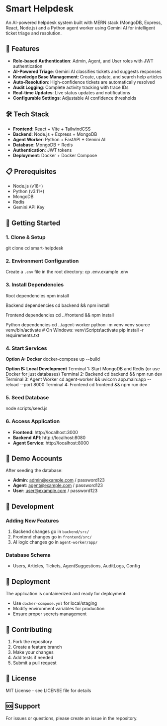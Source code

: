 # Smart Helpdesk

An AI-powered helpdesk system built with MERN stack (MongoDB, Express, React, Node.js) and a Python agent worker using Gemini AI for intelligent ticket triage and resolution.

## 🚀 Features

- **Role-based Authentication**: Admin, Agent, and User roles with JWT authentication
- **AI-Powered Triage**: Gemini AI classifies tickets and suggests responses
- **Knowledge Base Management**: Create, update, and search help articles
- **Auto-Resolution**: High-confidence tickets are automatically resolved
- **Audit Logging**: Complete activity tracking with trace IDs
- **Real-time Updates**: Live status updates and notifications
- **Configurable Settings**: Adjustable AI confidence thresholds

## 🛠️ Tech Stack

- **Frontend**: React + Vite + TailwindCSS
- **Backend**: Node.js + Express + MongoDB
- **Agent Worker**: Python + FastAPI + Gemini AI
- **Database**: MongoDB + Redis
- **Authentication**: JWT tokens
- **Deployment**: Docker + Docker Compose

## 📋 Prerequisites

- Node.js (v18+)
- Python (v3.11+)
- MongoDB
- Redis
- Gemini API Key

## 🚀 Getting Started

### 1. Clone & Setup
git clone <your-repo-url>
cd smart-helpdesk

### 2. Environment Configuration
Create a `.env` file in the root directory:
cp .env.example .env

### 3. Install Dependencies
Root dependencies
npm install

Backend dependencies
cd backend && npm install

Frontend dependencies
cd ../frontend && npm install

Python dependencies
cd ../agent-worker
python -m venv venv
source venv/bin/activate # On Windows: venv\Scripts\activate
pip install -r requirements.txt


### 4. Start Services

**Option A: Docker**
docker-compose up --build

**Option B: Local Development**
Terminal 1: Start MongoDB and Redis
(or use Docker for just databases)
Terminal 2: Backend
cd backend && npm run dev
Terminal 3: Agent Worker
cd agent-worker && uvicorn app.main:app --reload --port 8000
Terminal 4: Frontend
cd frontend && npm run dev

### 5. Seed Database
node scripts/seed.js

### 6. Access Application
- **Frontend**: http://localhost:3000
- **Backend API**: http://localhost:8080
- **Agent Service**: http://localhost:8000

## 🔐 Demo Accounts

After seeding the database:
- **Admin**: admin@example.com / password123
- **Agent**: agent@example.com / password123
- **User**: user@example.com / password123


## 📝 Development

### Adding New Features
1. Backend changes go in `backend/src/`
2. Frontend changes go in `frontend/src/`
3. AI logic changes go in `agent-worker/app/`

### Database Schema
- Users, Articles, Tickets, AgentSuggestions, AuditLogs, Config

## 🚢 Deployment

The application is containerized and ready for deployment:
- Use `docker-compose.yml` for local/staging
- Modify environment variables for production
- Ensure proper secrets management

## 🤝 Contributing

1. Fork the repository
2. Create a feature branch
3. Make your changes
4. Add tests if needed
5. Submit a pull request

## 📄 License

MIT License - see LICENSE file for details

## 🆘 Support

For issues or questions, please create an issue in the repository.

